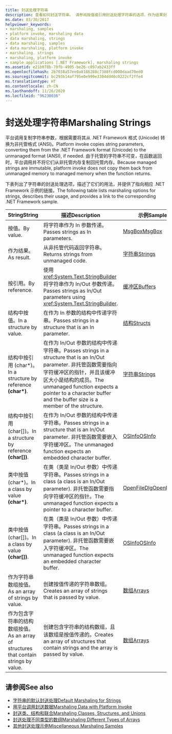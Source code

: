 ```yaml
---
title: 封送处理字符串
description: 查看如何封送字符串。 请参阅按值或引用封送处理字符串的选项、作为结果封送的选项、按值或引用对结构或类进行封送处理的选项等等。
ms.date: 03/30/2017
helpviewer_keywords:
- marshaling, samples
- platform invoke, marshaling data
- data marshaling, strings
- data marshaling, samples
- data marshaling, platform invoke
- marshaling. strings
- marshaling, platform invoke
- sample applications [.NET Framework], marshaling strings
ms.assetid: e21b078b-70fb-4905-be26-c097ab2433ff
ms.openlocfilehash: 2b7038a57ee0a8186288c7388fcd000daad70ed0
ms.sourcegitcommit: bc293b14af795e0e999e3304dd40c0222cf2ffe4
ms.translationtype: HT
ms.contentlocale: zh-CN
ms.lasthandoff: 11/26/2020
ms.locfileid: "96238036"
---
```

# <a name="marshaling-strings"></a><span data-ttu-id="7b757-104">封送处理字符串</span><span class="sxs-lookup"><span data-stu-id="7b757-104">Marshaling Strings</span></span>

<span data-ttu-id="7b757-105">平台调用复制字符串参数，根据需要将其从 .NET Framework 格式 (Unicode) 转换为非托管格式 (ANSI)。</span><span class="sxs-lookup"><span data-stu-id="7b757-105">Platform invoke copies string parameters, converting them from the .NET Framework format (Unicode) to the unmanaged format (ANSI), if needed.</span></span> <span data-ttu-id="7b757-106">由于托管的字符串不可变，在函数返回时，平台调用并不将它们从非托管内存复制回托管内存。</span><span class="sxs-lookup"><span data-stu-id="7b757-106">Because managed strings are immutable, platform invoke does not copy them back from unmanaged memory to managed memory when the function returns.</span></span>  
  
 <span data-ttu-id="7b757-107">下表列出了字符串的封送处理选项，描述了它们的用法，并提供了指向相应 .NET Framework 示例的链接。</span><span class="sxs-lookup"><span data-stu-id="7b757-107">The following table lists marshaling options for strings, describes their usage, and provides a link to the corresponding .NET Framework sample.</span></span>  
  
|<span data-ttu-id="7b757-108">String</span><span class="sxs-lookup"><span data-stu-id="7b757-108">String</span></span>|<span data-ttu-id="7b757-109">描述</span><span class="sxs-lookup"><span data-stu-id="7b757-109">Description</span></span>|<span data-ttu-id="7b757-110">示例</span><span class="sxs-lookup"><span data-stu-id="7b757-110">Sample</span></span>|  
|------------|-----------------|------------|  
|<span data-ttu-id="7b757-111">按值。</span><span class="sxs-lookup"><span data-stu-id="7b757-111">By value.</span></span>|<span data-ttu-id="7b757-112">将字符串作为 In 参数传递。</span><span class="sxs-lookup"><span data-stu-id="7b757-112">Passes strings as In parameters.</span></span>|[<span data-ttu-id="7b757-113">MsgBox</span><span class="sxs-lookup"><span data-stu-id="7b757-113">MsgBox</span></span>](msgbox-sample.md)|  
|<span data-ttu-id="7b757-114">作为结果。</span><span class="sxs-lookup"><span data-stu-id="7b757-114">As result.</span></span>|<span data-ttu-id="7b757-115">从非托管代码返回字符串。</span><span class="sxs-lookup"><span data-stu-id="7b757-115">Returns strings from unmanaged code.</span></span>|<span data-ttu-id="7b757-116">[字符串](/previous-versions/dotnet/netframework-4.0/e765dyyy(v=vs.100))</span><span class="sxs-lookup"><span data-stu-id="7b757-116">[Strings](/previous-versions/dotnet/netframework-4.0/e765dyyy(v=vs.100))</span></span>|  
|<span data-ttu-id="7b757-117">按引用。</span><span class="sxs-lookup"><span data-stu-id="7b757-117">By reference.</span></span>|<span data-ttu-id="7b757-118">使用 <xref:System.Text.StringBuilder> 将字符串作为 In/Out 参数传递。</span><span class="sxs-lookup"><span data-stu-id="7b757-118">Passes strings as In/Out parameters using <xref:System.Text.StringBuilder>.</span></span>|<span data-ttu-id="7b757-119">[缓冲区](/previous-versions/dotnet/netframework-4.0/x3txb6xc(v=vs.100))</span><span class="sxs-lookup"><span data-stu-id="7b757-119">[Buffers](/previous-versions/dotnet/netframework-4.0/x3txb6xc(v=vs.100))</span></span>|  
|<span data-ttu-id="7b757-120">结构中按值。</span><span class="sxs-lookup"><span data-stu-id="7b757-120">In a structure by value.</span></span>|<span data-ttu-id="7b757-121">在作为 In 参数的结构中传递字符串。</span><span class="sxs-lookup"><span data-stu-id="7b757-121">Passes strings in a structure that is an In parameter.</span></span>|<span data-ttu-id="7b757-122">[结构](/previous-versions/dotnet/netframework-4.0/eadtsekz(v=vs.100))</span><span class="sxs-lookup"><span data-stu-id="7b757-122">[Structs](/previous-versions/dotnet/netframework-4.0/eadtsekz(v=vs.100))</span></span>|  
|<span data-ttu-id="7b757-123">结构中按引用 (char\*)。</span><span class="sxs-lookup"><span data-stu-id="7b757-123">In a structure by reference **(char\*)**.</span></span>|<span data-ttu-id="7b757-124">在作为 In/Out 参数的结构中传递字符串。</span><span class="sxs-lookup"><span data-stu-id="7b757-124">Passes strings in a structure that is an In/Out parameter.</span></span> <span data-ttu-id="7b757-125">非托管函数需要指向字符缓冲区的指针，并且该缓冲区大小是结构的成员。</span><span class="sxs-lookup"><span data-stu-id="7b757-125">The unmanaged function expects a pointer to a character buffer and the buffer size is a member of the structure.</span></span>|<span data-ttu-id="7b757-126">[字符串](/previous-versions/dotnet/netframework-4.0/e765dyyy(v=vs.100))</span><span class="sxs-lookup"><span data-stu-id="7b757-126">[Strings](/previous-versions/dotnet/netframework-4.0/e765dyyy(v=vs.100))</span></span>|  
|<span data-ttu-id="7b757-127">结构中按引用 (char[])。</span><span class="sxs-lookup"><span data-stu-id="7b757-127">In a structure by reference **(char[])**.</span></span>|<span data-ttu-id="7b757-128">在作为 In/Out 参数的结构中传递字符串。</span><span class="sxs-lookup"><span data-stu-id="7b757-128">Passes strings in a structure that is an In/Out parameter.</span></span> <span data-ttu-id="7b757-129">非托管函数需要嵌入字符缓冲区。</span><span class="sxs-lookup"><span data-stu-id="7b757-129">The unmanaged function expects an embedded character buffer.</span></span>|<span data-ttu-id="7b757-130">[OSInfo](/previous-versions/dotnet/netframework-4.0/795sy883(v=vs.100))</span><span class="sxs-lookup"><span data-stu-id="7b757-130">[OSInfo](/previous-versions/dotnet/netframework-4.0/795sy883(v=vs.100))</span></span>|  
|<span data-ttu-id="7b757-131">类中按值 (char\*)。</span><span class="sxs-lookup"><span data-stu-id="7b757-131">In a class by value **(char\*)**.</span></span>|<span data-ttu-id="7b757-132">在类（类是 In/Out 参数）中传递字符串。</span><span class="sxs-lookup"><span data-stu-id="7b757-132">Passes strings in a class (a class is an In/Out parameter).</span></span> <span data-ttu-id="7b757-133">非托管函数需要指向字符缓冲区的指针。</span><span class="sxs-lookup"><span data-stu-id="7b757-133">The unmanaged function expects a pointer to a character buffer.</span></span>|<span data-ttu-id="7b757-134">[OpenFileDlg](/previous-versions/dotnet/netframework-4.0/w5tyztk9(v=vs.100))</span><span class="sxs-lookup"><span data-stu-id="7b757-134">[OpenFileDlg](/previous-versions/dotnet/netframework-4.0/w5tyztk9(v=vs.100))</span></span>|  
|<span data-ttu-id="7b757-135">类中按值 (char[])。</span><span class="sxs-lookup"><span data-stu-id="7b757-135">In a class by value **(char[])**.</span></span>|<span data-ttu-id="7b757-136">在类（类是 In/Out 参数）中传递字符串。</span><span class="sxs-lookup"><span data-stu-id="7b757-136">Passes strings in a class (a class is an In/Out parameter).</span></span> <span data-ttu-id="7b757-137">非托管函数需要嵌入字符缓冲区。</span><span class="sxs-lookup"><span data-stu-id="7b757-137">The unmanaged function expects an embedded character buffer.</span></span>|<span data-ttu-id="7b757-138">[OSInfo](/previous-versions/dotnet/netframework-4.0/795sy883(v=vs.100))</span><span class="sxs-lookup"><span data-stu-id="7b757-138">[OSInfo](/previous-versions/dotnet/netframework-4.0/795sy883(v=vs.100))</span></span>|  
|<span data-ttu-id="7b757-139">作为字符串数组按值。</span><span class="sxs-lookup"><span data-stu-id="7b757-139">As an array of strings by value.</span></span>|<span data-ttu-id="7b757-140">创建按值传递的字符串数组。</span><span class="sxs-lookup"><span data-stu-id="7b757-140">Creates an array of strings that is passed by value.</span></span>|[<span data-ttu-id="7b757-141">数组</span><span class="sxs-lookup"><span data-stu-id="7b757-141">Arrays</span></span>](marshaling-different-types-of-arrays.md)|  
|<span data-ttu-id="7b757-142">作为包含字符串的结构数组按值。</span><span class="sxs-lookup"><span data-stu-id="7b757-142">As an array of structures that contain strings by value.</span></span>|<span data-ttu-id="7b757-143">创建包含字符串的结构数组，且该数组是按值传递的。</span><span class="sxs-lookup"><span data-stu-id="7b757-143">Creates an array of structures that contain strings and the array is passed by value.</span></span>|[<span data-ttu-id="7b757-144">数组</span><span class="sxs-lookup"><span data-stu-id="7b757-144">Arrays</span></span>](marshaling-different-types-of-arrays.md)|  
  
## <a name="see-also"></a><span data-ttu-id="7b757-145">请参阅</span><span class="sxs-lookup"><span data-stu-id="7b757-145">See also</span></span>

- [<span data-ttu-id="7b757-146">字符串的默认封送处理</span><span class="sxs-lookup"><span data-stu-id="7b757-146">Default Marshaling for Strings</span></span>](default-marshaling-for-strings.md)
- [<span data-ttu-id="7b757-147">用平台调用封送数据</span><span class="sxs-lookup"><span data-stu-id="7b757-147">Marshaling Data with Platform Invoke</span></span>](marshaling-data-with-platform-invoke.md)
- [<span data-ttu-id="7b757-148">封送类、结构和联合</span><span class="sxs-lookup"><span data-stu-id="7b757-148">Marshaling Classes, Structures, and Unions</span></span>](marshaling-classes-structures-and-unions.md)
- [<span data-ttu-id="7b757-149">封送处理不同类型的数组</span><span class="sxs-lookup"><span data-stu-id="7b757-149">Marshaling Different Types of Arrays</span></span>](marshaling-different-types-of-arrays.md)
- <span data-ttu-id="7b757-150">[其他封送处理示例](/previous-versions/dotnet/netframework-4.0/ss9sb93t(v=vs.100))</span><span class="sxs-lookup"><span data-stu-id="7b757-150">[Miscellaneous Marshaling Samples](/previous-versions/dotnet/netframework-4.0/ss9sb93t(v=vs.100))</span></span>
